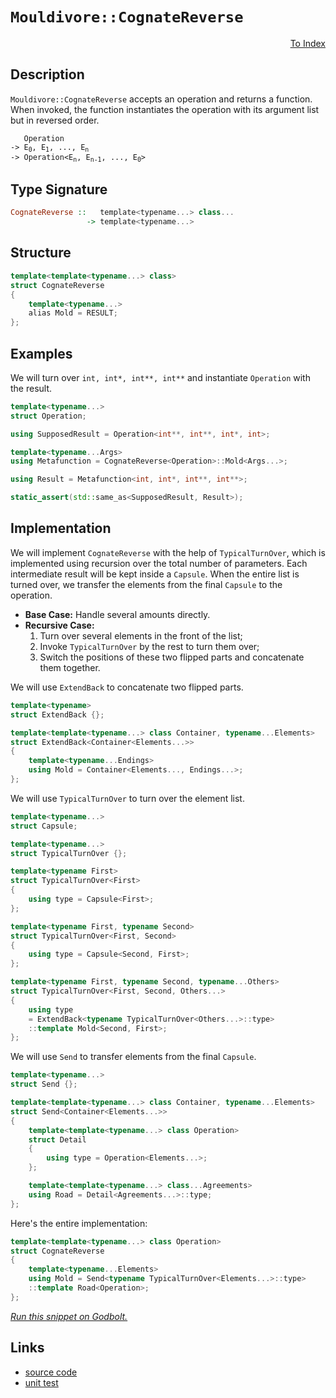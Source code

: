 <!-- Copyright 2024 Feng Mofan
SPDX-License-Identifier: Apache-2.0 -->

# `Mouldivore::CognateReverse`

<p style='text-align: right;'><a href="../../../index.md#list-modifications-1">To Index</a></p>

## Description

`Mouldivore::CognateReverse` accepts an operation and returns a function.
When invoked, the function instantiates the operation with its argument list but in reversed order.

<pre><code>   Operation
-> E<sub>0</sub>, E<sub>1</sub>, ..., E<sub>n</sub>
-> Operation&lt;E<sub>n</sub>, E<sub>n-1</sub>, ..., E<sub>0</sub>&gt;</code></pre>

## Type Signature

```Haskell
CognateReverse ::   template<typename...> class...
                 -> template<typename...>
```

## Structure

```C++
template<template<typename...> class>
struct CognateReverse
{
    template<typename...>
    alias Mold = RESULT;
};
```

## Examples

We will turn over `int, int*, int**, int**` and instantiate `Operation` with the result.

```C++
template<typename...>
struct Operation;

using SupposedResult = Operation<int**, int**, int*, int>;

template<typename...Args>
using Metafunction = CognateReverse<Operation>::Mold<Args...>;

using Result = Metafunction<int, int*, int**, int**>;

static_assert(std::same_as<SupposedResult, Result>);
```

## Implementation

We will implement `CognateReverse` with the help of `TypicalTurnOver`, which is implemented using recursion over the total number of parameters.
Each intermediate result will be kept inside a `Capsule`.
When the entire list is turned over, we transfer the elements from the final `Capsule` to the operation.

- **Base Case:** Handle several amounts directly.
- **Recursive Case:**
  1. Turn over several elements in the front of the list;
  2. Invoke `TypicalTurnOver` by the rest to turn them over;
  3. Switch the positions of these two flipped parts and concatenate them together.

We will use `ExtendBack` to concatenate two flipped parts.

```C++
template<typename>
struct ExtendBack {};

template<template<typename...> class Container, typename...Elements>
struct ExtendBack<Container<Elements...>>
{
    template<typename...Endings>
    using Mold = Container<Elements..., Endings...>;
};
```

We will use `TypicalTurnOver` to turn over the element list.

```C++
template<typename...>
struct Capsule;

template<typename...>
struct TypicalTurnOver {};

template<typename First>
struct TypicalTurnOver<First>
{
    using type = Capsule<First>;
};

template<typename First, typename Second>
struct TypicalTurnOver<First, Second>
{
    using type = Capsule<Second, First>;
};

template<typename First, typename Second, typename...Others>
struct TypicalTurnOver<First, Second, Others...>
{
    using type
    = ExtendBack<typename TypicalTurnOver<Others...>::type>
    ::template Mold<Second, First>;
};
```

We will use `Send` to transfer elements from the final `Capsule`.

```C++
template<typename...>
struct Send {};

template<template<typename...> class Container, typename...Elements>
struct Send<Container<Elements...>>
{
    template<template<typename...> class Operation>
    struct Detail
    {
        using type = Operation<Elements...>;
    };

    template<template<typename...> class...Agreements>
    using Road = Detail<Agreements...>::type;
};
```

Here's the entire implementation:

```C++
template<template<typename...> class Operation>
struct CognateReverse
{
    template<typename...Elements>
    using Mold = Send<typename TypicalTurnOver<Elements...>::type>
    ::template Road<Operation>;
};
```

[*Run this snippet on Godbolt.*](https://godbolt.org/#z:OYLghAFBqd5QCxAYwPYBMCmBRdBLAF1QCcAaPECAMzwBtMA7AQwFtMQByARg9KtQYEAysib0QXACx8BBAKoBnTAAUAHpwAMvAFYTStJg1DIApACYAQuYukl9ZATwDKjdAGFUtAK4sGIAKwAzKSuADJ4DJgAcj4ARpjEIAAcAOykAA6oCoRODB7evgHBmdmOAuGRMSzxiam2mPZlDEIETMQE%2BT5%2BQfWNuS1tBBXRcQnJaQqt7Z2FPZODw1U14wCUtqhexMjsHOaBEcjeWADUJoFuXo60hACeZ9gmGgCCewdHmKfnyJPoWFT3jxezwA9AAqcGg45uJjpBReejHCGg4GAgiYFjpAxos5uAg3dKMViYAB0pIBz0mxC8DihMLh9DOVmegMBYIhx2wqjRDHQFiYyAA1oiISiQcDjgB1D4AdzotGOXiUxwICDwCmOVC8DAcuWVqGOaG1TG5xo%2BBGl%2BvSgwUxNR6MxppxeIJzDY5KelOpBA5XNcfMFpxSVhSABFGSznmiMVjME77TGnfjCWxSbbAtgDQYFOqPIImBEEqRlUnXSTSdh6GxBAp3Z6aZzubz%2BQKcbnWgXiDiK%2BjGAQbWT0%2B6TEHAccx8r447zs7k2XidgeRFgDXB89xwrskZjgBZTzoT4hqGyfORTvnbtVvuposL/BGftph6BJkvUPh5kgpHHISuYXg0VPFGDrYtOJZEqmtYEFSNI/jygbBmGz4RoBk4gbiqGxqBLrgQOGaHEw2ZHnmHZFjOpaphevYrg8FJQV636uK2x4dl2lZURBg6rq%2BL7rkBCbThhibYSmuGZgR6oAPIEsQxq5O6651t6IaYO2tCjuOw48eu46KkuxYEgexxSQkskCKxPbVhxT5aWOw6IS%2B6ljnxU7odGLlkThj5idmqZPMAxCYBZfbyTpm7AMcABKqBMPuZyHspqk4n5AVBQ%2B9wgCAM7vq%2B9nIWy4LHAAKvieCiLQhWbAwEkAG4JH%2ByJ2m5aEeSJj6AopRUlWVFXEFVtXEPBdnZY1wGYbiYFsMcABieDEJMkHQd6xXpKVYg9X1CQ4jNc0EEOI5rqFekzoZ0KwvCY3bfNnEOW%2BSEfihTVjS1HyXQQpETR8P6GugC30ctq3lZVNWbecr1Fl9Ag/VxmmORuR1JiddLnTiEM8kWr0AndOXDZGglYbO02zZM73CZ9mDfSTs6phJKoJNR7V0TS/3dUD/VbUTb0MRTRm03NVksvtTzrrpW5ZQdtmBIeDZ%2Bs2QkE8za2syDbg0wgdNWRlWVceumsYTue4o%2BTkPoxzmM3bl935ZCHjAMwaIRZg/VKkiAHOc1ePjaTVneZJ0mmQwv00jbduYA7Tuxsygu8R7z0UWx1YhWOIvhbutCxZLDE8nLpadStLO9cDZ5uJRlm4ZrSaJ8cuuPZF0VQyrftNGbAsW0CTxW0inf/qyX6FZgkzqi7PddyPDX3a82rvJ8FxXLcQ64492eeYH3rGTJTdY4Cyffl46QlJg6AO/S3pxUZjdyecEQEOCRZXzfxx37fgjN/dbtPR9vnEMu7rb9uKlMJqbUTQTqoFtqaMOdMxpr39ulEAqd65PC/mla6yFt5H3hCfDOf9WiAJ1GZS%2Bggn7XyIffO%2BoIX5t3mI4ZAAB9cSCQCAQB%2BBlBQRI6ErjcEIXe%2B9D79wwUWdBtBdrphWIyDgaxaCcH8LwPwHAtCkFQJwNw1hrDHAUBsLYHw9g8FIAQTQ4i1gCgCGYYkKQzCSCSEkfwGgACc/gzAaAAGxJGCJIjgkheAsAkBoDQpBZHyMURwXgCgQC%2BL0XI8RpA4CwBgIgEAGwCDpEuOQSgaAMR0ASFEIknBVBJEcQAWkcZIY4wBkDIGOFIYkZheAH0ICQPA6A9D8EECIMQ7ApAyEEIoFQ6gImkF0FwUg0oZLpE4DwCRUiZH6IUZwCSlwknelQFQY4uSClFJKWUipkgqnHAgB4dJ9ABraJWLwcJWg1gQCQGklahyUkQGuRkxIwApBmD4HQNEc1KCxGmbECIbQbhjN4L85gxAbgSViNocm4SdFpMvBJBgtAAV9KwLELwwBoS0FoCE7gvAsAsEMMAcQyLZpQrwLVbF8jMCqHJpcHYOir4NGmdcWIMlQUeCwNMqCeAvE4tIP1WIWRMDKXxUYa4Rh9FrCoAYZcAA1PAmBpTGVkTo5pwgyrtOkKq7pahpkDP0ASlAKjLD6DwLEEJkA1ioHSE0bF%2BSfhxVMJYawDjeCoH6sQBp/d4BrDsKS5wEBXAzD8IMsIBYlhjEGSUHIAgg16CjU0RYoxEiDN9Xg5oUwOieC6HoVNTQBjtETdUCNtgM2xpTRmwtywuA%2Bo0dsCQEyODSL8dMwJKy8mFOKaU8plSzC7NwHUo5ZhAjVtORKtYasYpjAgIYkAkhAjEhsYEFIkgNCSHMY4nx/hHE2P0JwDxpAvHDuJI4rgzibFJFPf4SQXB/CLscc2vpgTgmhN0RKqJsTLnxPmckig9zUAHMydkjgbQWDVRSPkpgYktxcBscSLgxJKX4CIB6xpgzVWtPEB0rVSgdV9N0K84ZMJAUNqbf411szv2LOWSBsDEGoPhRg3BhDuz9k3LqnsMwJzX0RIuVc/9bGyC/oeYckANHwP4SMDBrgviaBCLpl8n5fzQWAtIMC/54LIUOBU7C3s8LEXTJRWijFWKVN4oJUS%2BR%2BAAo6nJdMqlNK0QqYZW4%2BRzLWU3HZTseRXKeU6P5YK4V5mlxvqlUwWV8rFUuhU%2Bh9VEhNWyG1b0%2BR%2BH9XisdVYY1zLzXToUda3Itr7WS3S86gJ7rPXZZ9Q0P1fgA08jLSEHklbi3xtyPVlr5Qw1JpzVVtN%2BbM0FGDb0arfWmvJpLYMer8wC2daLcmmtmw63Vt3Y2qZj7ODHDE3RiTDHYPwY0H2pDJBThDpHdx8547MCTsSDltx%2B7D2wdXSkW9KQUiBDXZIIpgyyMzKCbYF9ZzInRLiQkhZdzhOAbYJwED6yWAKGquU6qjGYyTBqYdlDTTZAYY1Z0%2BQOGks6BAMEQjoycUkdWwEijiTLjHCWRt4gLAYdw4R0j00kwWP8cecdwIgQuMA94ygDntyhOC7GPDveNDEc2JocjggdD6dFLeXJz5EBvl9LU8p3l6uwUQqhdp/9cKEVIss5gVF6KxAmd5WZ0VXncUkps16vp9nkC0qc4IRlfS3P/M85yj1vneD%2BaUIF0VwWeN8GlQoOVCqlXRcx7FrDCW8e6sJ6l4wRqbBZe9blm1nBgTMOK5YF1CiytYAq0NtNLg6tZsKCGxrM2q0ZCyNGvIVfBvtYYKN7rfQBB9cmz1vNFa6/Fqm/17N5aFiD7m%2BsBb7SycPopxwOnDPimw/h8cSXxIZcHYHVz07fOLtXcoA2u7IAzCwe5/4ax16fHc5SM4uf5HfshLCWO0gRjJApCqU9rgUgbGPcXVwNINxQIcnB/UdHjBtape/H7MA87PlOmXIWdIAA%3D%3D%3D)

## Links

- [source code](../../../../conceptrodon/descend/mouldivore/cognate_reverse.hpp)
- [unit test](../../../../tests/unit/metafunctions/mouldivore/cognate_reverse.test.hpp)
